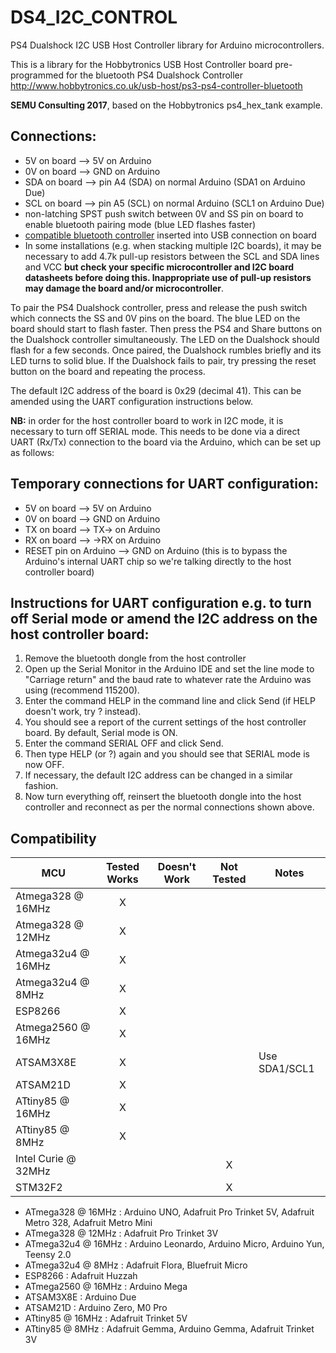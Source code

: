 # DS4_I2C_CONTROL
PS4 Dualshock I2C USB Host Controller library for Arduino microcontrollers.

This is a library for the Hobbytronics USB Host Controller board pre-programmed for the bluetooth PS4 Dualshock Controller
   http://www.hobbytronics.co.uk/usb-host/ps3-ps4-controller-bluetooth
   
**SEMU Consulting 2017**, based on the Hobbytronics ps4_hex_tank example.

## Connections:
   * 5V on board --> 5V on Arduino
   * 0V on board --> GND on Arduino
   * SDA on board --> pin A4 (SDA) on normal Arduino (SDA1 on Arduino Due)
   * SCL on board --> pin A5 (SCL) on normal Arduino (SCL1 on Arduino Due)
   * non-latching SPST push switch between 0V and SS pin on board to enable bluetooth pairing mode (blue LED flashes faster)
   * [compatible bluetooth controller](http://www.hobbytronics.co.uk/bluetooth-4-dongle) inserted into USB connection on board
   * In some installations (e.g. when stacking multiple I2C boards), it may be necessary to add 4.7k pull-up resistors between the SCL and SDA lines and VCC **but check your specific microcontroller and I2C board datasheets before doing this. Inappropriate use of pull-up resistors may damage the board and/or microcontroller**.

To pair the PS4 Dualshock controller, press and release the push switch which connects the SS and 0V pins on the board. The blue LED on the board should start to flash faster. Then press the PS4 and Share buttons on the Dualshock controller simultaneously. The LED on the Dualshock should flash for a few seconds. Once paired, the Dualshock rumbles briefly and its LED turns to solid blue. If the Dualshock fails to pair, try pressing the reset button on the board and repeating the process.

The default I2C address of the board is 0x29 (decimal 41). This can be amended using the UART configuration instructions below.

**NB:** in order for the host controller board to work in I2C mode, it is necessary to turn off SERIAL mode. This needs to be done via a direct UART (Rx/Tx) connection to the board via the Arduino, which can be set up as follows:

## Temporary connections for UART configuration:
   * 5V on board --> 5V on Arduino
   * 0V on board --> GND on Arduino
   * TX on board --> TX-> on Arduino
   * RX on board --> ->RX on Arduino
   * RESET pin on Arduino --> GND on Arduino (this is to bypass the Arduino's internal UART chip so we're talking directly to the host controller board)

## Instructions for UART configuration e.g. to turn off Serial mode or amend the I2C address on the host controller board:
   1. Remove the bluetooth dongle from the host controller
   2. Open up the Serial Monitor in the Arduino IDE and set the line mode to "Carriage return" and the baud rate to whatever rate the Arduino was using (recommend 115200).
   3. Enter the command HELP in the command line and click Send (if HELP doesn't work, try ? instead). 
   4. You should see a report of the current settings of the host controller board. By default, Serial mode is ON.
   5. Enter the command SERIAL OFF and click Send.
   6. Then type HELP (or ?) again and you should see that SERIAL mode is now OFF.
   7. If necessary, the default I2C address can be changed in a similar fashion.
   8. Now turn everything off, reinsert the bluetooth dongle into the host controller and reconnect as per the normal connections shown above.

<!-- START COMPATIBILITY TABLE -->

## Compatibility

MCU                | Tested Works | Doesn't Work | Not Tested  | Notes
------------------ | :----------: | :----------: | :---------: | -----
Atmega328 @ 16MHz  |      X       |             |            | 
Atmega328 @ 12MHz  |      X       |             |            | 
Atmega32u4 @ 16MHz |      X       |             |            | 
Atmega32u4 @ 8MHz  |      X       |             |            | 
ESP8266            |      X       |             |            | 
Atmega2560 @ 16MHz |      X       |             |            | 
ATSAM3X8E          |      X       |             |            | Use SDA1/SCL1
ATSAM21D           |      X       |             |            | 
ATtiny85 @ 16MHz   |      X       |             |            | 
ATtiny85 @ 8MHz    |      X       |             |            | 
Intel Curie @ 32MHz |             |             |     X       | 
STM32F2            |             |             |     X       | 

  * ATmega328 @ 16MHz : Arduino UNO, Adafruit Pro Trinket 5V, Adafruit Metro 328, Adafruit Metro Mini
  * ATmega328 @ 12MHz : Adafruit Pro Trinket 3V
  * ATmega32u4 @ 16MHz : Arduino Leonardo, Arduino Micro, Arduino Yun, Teensy 2.0
  * ATmega32u4 @ 8MHz : Adafruit Flora, Bluefruit Micro
  * ESP8266 : Adafruit Huzzah
  * ATmega2560 @ 16MHz : Arduino Mega
  * ATSAM3X8E : Arduino Due
  * ATSAM21D : Arduino Zero, M0 Pro
  * ATtiny85 @ 16MHz : Adafruit Trinket 5V
  * ATtiny85 @ 8MHz : Adafruit Gemma, Arduino Gemma, Adafruit Trinket 3V

<!-- END COMPATIBILITY TABLE -->
